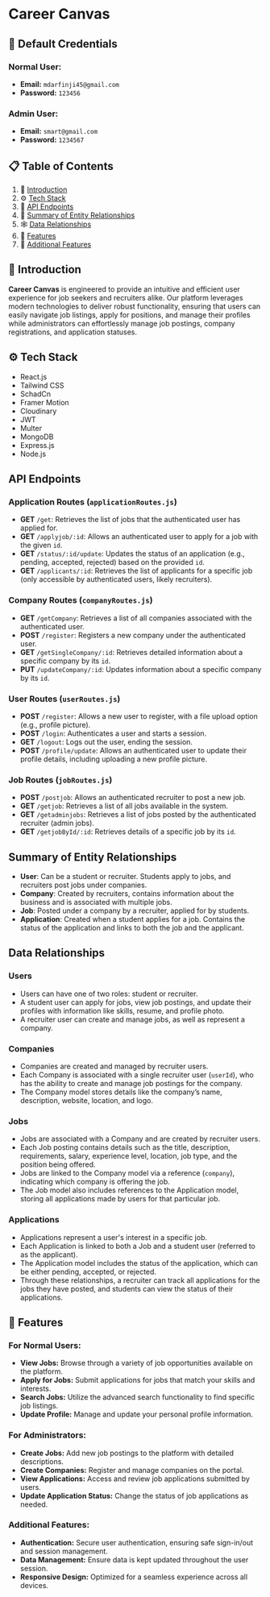 # Career Canvas

## 🔐 Default Credentials

### Normal User:

- **Email:** `mdarfinji45@gmail.com`
- **Password:** `123456`

### Admin User:

- **Email:** `smart@gmail.com`
- **Password:** `1234567`

## 📋 Table of Contents

1. 🤖 [Introduction](#introduction)
2. ⚙️ [Tech Stack](#tech-stack)
3. 🔋 [API Endpoints](#api-endpoints)
4. 🤸 [Summary of Entity Relationships](#summary-of-entity-relationships)
5. 🕸️ [Data Relationships](#data-relationships)
6. 🔗 [Features](#features)
7. 🚀 [Additional Features](#additional-features)

## 🤖 Introduction

**Career Canvas** is engineered to provide an intuitive and efficient user experience for job seekers and recruiters alike. Our platform leverages modern technologies to deliver robust functionality, ensuring that users can easily navigate job listings, apply for positions, and manage their profiles while administrators can effortlessly manage job postings, company registrations, and application statuses.

## ⚙️ Tech Stack

- React.js
- Tailwind CSS
- SchadCn
- Framer Motion
- Cloudinary
- JWT
- Multer
- MongoDB
- Express.js
- Node.js

## API Endpoints

### Application Routes (`applicationRoutes.js`)

- **GET** `/get`: Retrieves the list of jobs that the authenticated user has applied for.
- **GET** `/applyjob/:id`: Allows an authenticated user to apply for a job with the given `id`.
- **GET** `/status/:id/update`: Updates the status of an application (e.g., pending, accepted, rejected) based on the provided `id`.
- **GET** `/applicants/:id`: Retrieves the list of applicants for a specific job (only accessible by authenticated users, likely recruiters).

### Company Routes (`companyRoutes.js`)

- **GET** `/getCompany`: Retrieves a list of all companies associated with the authenticated user.
- **POST** `/register`: Registers a new company under the authenticated user.
- **GET** `/getSingleCompany/:id`: Retrieves detailed information about a specific company by its `id`.
- **PUT** `/updateCompany/:id`: Updates information about a specific company by its `id`.

### User Routes (`userRoutes.js`)

- **POST** `/register`: Allows a new user to register, with a file upload option (e.g., profile picture).
- **POST** `/login`: Authenticates a user and starts a session.
- **GET** `/logout`: Logs out the user, ending the session.
- **POST** `/profile/update`: Allows an authenticated user to update their profile details, including uploading a new profile picture.

### Job Routes (`jobRoutes.js`)

- **POST** `/postjob`: Allows an authenticated recruiter to post a new job.
- **GET** `/getjob`: Retrieves a list of all jobs available in the system.
- **GET** `/getadminjobs`: Retrieves a list of jobs posted by the authenticated recruiter (admin jobs).
- **GET** `/getjobById/:id`: Retrieves details of a specific job by its `id`.

## Summary of Entity Relationships

- **User**: Can be a student or recruiter. Students apply to jobs, and recruiters post jobs under companies.
- **Company**: Created by recruiters, contains information about the business and is associated with multiple jobs.
- **Job**: Posted under a company by a recruiter, applied for by students.
- **Application**: Created when a student applies for a job. Contains the status of the application and links to both the job and the applicant.

## Data Relationships

### Users

- Users can have one of two roles: student or recruiter.
- A student user can apply for jobs, view job postings, and update their profiles with information like skills, resume, and profile photo.
- A recruiter user can create and manage jobs, as well as represent a company.

### Companies

- Companies are created and managed by recruiter users.
- Each Company is associated with a single recruiter user (`userId`), who has the ability to create and manage job postings for the company.
- The Company model stores details like the company’s name, description, website, location, and logo.

### Jobs

- Jobs are associated with a Company and are created by recruiter users.
- Each Job posting contains details such as the title, description, requirements, salary, experience level, location, job type, and the position being offered.
- Jobs are linked to the Company model via a reference (`company`), indicating which company is offering the job.
- The Job model also includes references to the Application model, storing all applications made by users for that particular job.

### Applications

- Applications represent a user's interest in a specific job.
- Each Application is linked to both a Job and a student user (referred to as the applicant).
- The Application model includes the status of the application, which can be either pending, accepted, or rejected.
- Through these relationships, a recruiter can track all applications for the jobs they have posted, and students can view the status of their applications.

## 🔋 Features

### For Normal Users:

- **View Jobs:** Browse through a variety of job opportunities available on the platform.
- **Apply for Jobs:** Submit applications for jobs that match your skills and interests.
- **Search Jobs:** Utilize the advanced search functionality to find specific job listings.
- **Update Profile:** Manage and update your personal profile information.

### For Administrators:

- **Create Jobs:** Add new job postings to the platform with detailed descriptions.
- **Create Companies:** Register and manage companies on the portal.
- **View Applications:** Access and review job applications submitted by users.
- **Update Application Status:** Change the status of job applications as needed.

### Additional Features:

- **Authentication:** Secure user authentication, ensuring safe sign-in/out and session management.
- **Data Management:** Ensure data is kept updated throughout the user session.
- **Responsive Design:** Optimized for a seamless experience across all devices.
